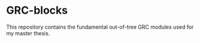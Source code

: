 # GRC-blocks
This repository contains the fundamental out-of-tree GRC modules used for my master thesis.
